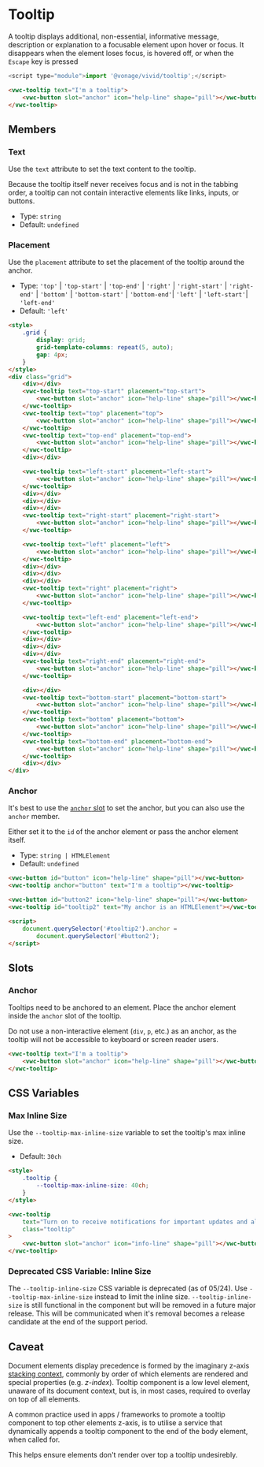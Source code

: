 # Tooltip

A tooltip displays additional, non-essential, informative message, description or explanation to a focusable element upon hover or focus. It disappears when the element loses focus, is hovered off, or when the `Escape` key is pressed

```js
<script type="module">import '@vonage/vivid/tooltip';</script>
```

```html preview center 150px
<vwc-tooltip text="I'm a tooltip">
	<vwc-button slot="anchor" icon="help-line" shape="pill"></vwc-button>
</vwc-tooltip>
```

## Members

### Text

Use the `text` attribute to set the text content to the tooltip.

Because the tooltip itself never receives focus and is not in the tabbing order, a tooltip can not contain interactive elements like links, inputs, or buttons.

- Type: `string`
- Default: `undefined`

### Placement

Use the `placement` attribute to set the placement of the tooltip around the anchor.

- Type: `'top'` | `'top-start'` | `'top-end'` | `'right'` | `'right-start'` | `'right-end'` | `'bottom'` | `'bottom-start'` | `'bottom-end'`| `'left'` | `'left-start'`| `'left-end'`
- Default: `'left'`

```html preview center 400px
<style>
	.grid {
		display: grid;
		grid-template-columns: repeat(5, auto);
		gap: 4px;
	}
</style>
<div class="grid">
	<div></div>
	<vwc-tooltip text="top-start" placement="top-start">
		<vwc-button slot="anchor" icon="help-line" shape="pill"></vwc-button>
	</vwc-tooltip>
	<vwc-tooltip text="top" placement="top">
		<vwc-button slot="anchor" icon="help-line" shape="pill"></vwc-button>
	</vwc-tooltip>
	<vwc-tooltip text="top-end" placement="top-end">
		<vwc-button slot="anchor" icon="help-line" shape="pill"></vwc-button>
	</vwc-tooltip>
	<div></div>

	<vwc-tooltip text="left-start" placement="left-start">
		<vwc-button slot="anchor" icon="help-line" shape="pill"></vwc-button>
	</vwc-tooltip>
	<div></div>
	<div></div>
	<div></div>
	<vwc-tooltip text="right-start" placement="right-start">
		<vwc-button slot="anchor" icon="help-line" shape="pill"></vwc-button>
	</vwc-tooltip>

	<vwc-tooltip text="left" placement="left">
		<vwc-button slot="anchor" icon="help-line" shape="pill"></vwc-button>
	</vwc-tooltip>
	<div></div>
	<div></div>
	<div></div>
	<vwc-tooltip text="right" placement="right">
		<vwc-button slot="anchor" icon="help-line" shape="pill"></vwc-button>
	</vwc-tooltip>

	<vwc-tooltip text="left-end" placement="left-end">
		<vwc-button slot="anchor" icon="help-line" shape="pill"></vwc-button>
	</vwc-tooltip>
	<div></div>
	<div></div>
	<div></div>
	<vwc-tooltip text="right-end" placement="right-end">
		<vwc-button slot="anchor" icon="help-line" shape="pill"></vwc-button>
	</vwc-tooltip>

	<div></div>
	<vwc-tooltip text="bottom-start" placement="bottom-start">
		<vwc-button slot="anchor" icon="help-line" shape="pill"></vwc-button>
	</vwc-tooltip>
	<vwc-tooltip text="bottom" placement="bottom">
		<vwc-button slot="anchor" icon="help-line" shape="pill"></vwc-button>
	</vwc-tooltip>
	<vwc-tooltip text="bottom-end" placement="bottom-end">
		<vwc-button slot="anchor" icon="help-line" shape="pill"></vwc-button>
	</vwc-tooltip>
	<div></div>
</div>
```

### Anchor

It's best to use the [`anchor` slot](#anchor-1) to set the anchor, but you can also use the `anchor` member.

Either set it to the `id` of the anchor element or pass the anchor element itself.

- Type: `string | HTMLElement`
- Default: `undefined`

```html preview center 150px
<vwc-button id="button" icon="help-line" shape="pill"></vwc-button>
<vwc-tooltip anchor="button" text="I'm a tooltip"></vwc-tooltip>

<vwc-button id="button2" icon="help-line" shape="pill"></vwc-button>
<vwc-tooltip id="tooltip2" text="My anchor is an HTMLElement"></vwc-tooltip>

<script>
	document.querySelector('#tooltip2').anchor =
		document.querySelector('#button2');
</script>
```

## Slots

### Anchor

Tooltips need to be anchored to an element. Place the anchor element inside the `anchor` slot of the tooltip.

Do not use a non-interactive element (`div`, `p`, etc.) as an anchor, as the tooltip will not be accessible to keyboard or screen reader users.

```html preview center 150px
<vwc-tooltip text="I'm a tooltip">
	<vwc-button slot="anchor" icon="help-line" shape="pill"></vwc-button>
</vwc-tooltip>
```

## CSS Variables

### Max Inline Size

Use the `--tooltip-max-inline-size` variable to set the tooltip's max inline size.

- Default: `30ch`

```html preview center 300px
<style>
	.tooltip {
		--tooltip-max-inline-size: 40ch;
	}
</style>

<vwc-tooltip
	text="Turn on to receive notifications for important updates and alerts directly to your email or mobile device."
	class="tooltip"
>
	<vwc-button slot="anchor" icon="info-line" shape="pill"></vwc-button>
</vwc-tooltip>
```

### Deprecated CSS Variable: Inline Size

The `--tooltip-inline-size` CSS variable is deprecated (as of 05/24). Use `--tooltip-max-inline-size` instead to limit the inline size.
`--tooltip-inline-size` is still functional in the component but will be removed in a future major release.
This will be communicated when it's removal becomes a release candidate at the end of the support period.

## Caveat

Document elements display precedence is formed by the imaginary z-axis [stacking context](https://developer.mozilla.org/en-US/docs/Web/CSS/CSS_Positioning/Understanding_z_index/The_stacking_context), commonly by order of which elements are rendered and special properties (e.g. _z-index_).
Tooltip component is a low level element, unaware of its document context, but is, in most cases, required to overlay on top of all elements.

A common practice used in apps / frameworks to promote a tooltip component to top other elements z-axis, is to utilise a service that dynamically appends a tooltip component to the end of the body element, when called for.

This helps ensure elements don't render over top a tooltip undesirebly.
